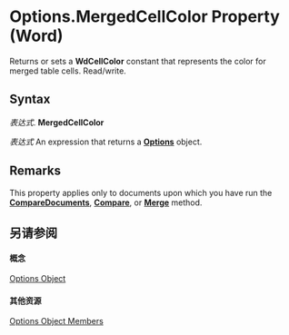 
# Options.MergedCellColor Property (Word)

Returns or sets a  **WdCellColor** constant that represents the color for merged table cells. Read/write.


## Syntax

 _表达式_. **MergedCellColor**

 _表达式_ An expression that returns a **[Options](873b7b99-3fe1-fd89-9ece-a9355cb827dc.md)** object.


## Remarks

This property applies only to documents upon which you have run the  **[CompareDocuments](511c811f-3f2b-9b93-f339-32324569a765.md)**, **[Compare](2715f719-d141-c60c-8956-64aa3a58e268.md)**, or **[Merge](e7ab537d-dfd3-177b-722a-6fe693c158d8.md)** method.


## 另请参阅


#### 概念


[Options Object](873b7b99-3fe1-fd89-9ece-a9355cb827dc.md)
#### 其他资源


[Options Object Members](http://msdn.microsoft.com/library/76cd9dfe-6bbb-4c3d-0bfc-79a62bedd15e%28Office.15%29.aspx)